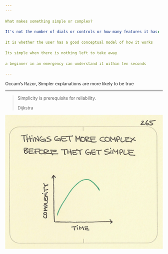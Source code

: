 ```yaml
---
---

What makes something simple or complex?

It's not the number of dials or controls or how many features it has: 

It is whether the user has a good conceptual model of how it works

Its simple when there is nothing left to take away

a beginner in an emergency can understand it within ten seconds

---
```


Occam’s Razor, Simpler explanations are more likely to be true

---

> Simplicity is prerequisite for reliability.
> 
> Dijkstra



![](/static/img/complex-before-simple.jpeg)

